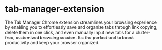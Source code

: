 # tab-manager-extension
The Tab Manager Chrome extension streamlines your browsing experience by enabling you to effortlessly save and organize tabs through link copying, delete them in one click, and even manually input new tabs for a clutter-free, customized browsing session. It's the perfect tool to boost productivity and keep your browser organized.
